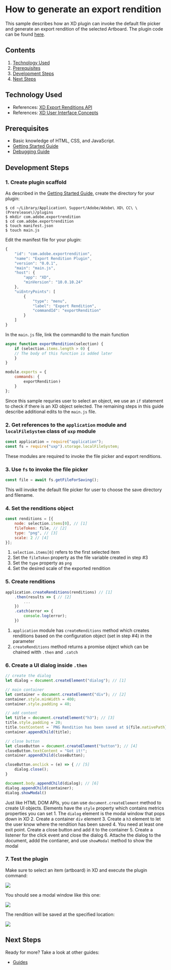 # How to generate an export rendition

This sample describes how an XD plugin can invoke the default file picker and generate an export rendition of the selected Artboard. The plugin code can be found [here](https://github.com/AdobeXD/Plugin-Guides/tree/master/Guides/how-to-generate-an-export-rendition-guide).

## Contents

1. [Technology Used](how-to-generate-an-export-rendition-guide.md#technology-used)
2. [Prerequisites](how-to-generate-an-export-rendition-guide.md#prerequisites)
3. [Development Steps](how-to-generate-an-export-rendition-guide.md#development-steps)
4. [Next Steps](how-to-generate-an-export-rendition-guide.md#next-steps)

## Technology Used

* References: [XD Export Renditions API](https://github.com/AdobeXD/Plugin-Guides/tree/2d9ccbfb0d863bea69dadcc420a962c539c46156/Guides/how-to-generate-an-export-rendition-guide/TBD/README.md)
* References: [XD User Interface Concepts](https://adobe-xd.gitbook.io/plugin-api-reference/user-interface/ui-concepts)

## Prerequisites

* Basic knowledge of HTML, CSS, and JavaScript.
* [Getting Started Guide](../getting-started/getting-started-guide.md)
* [Debugging Guide](https://github.com/AdobeXD/Plugin-Guides/tree/2d9ccbfb0d863bea69dadcc420a962c539c46156/Guides/debugging-guide/README.md)

## Development Steps

### 1. Create plugin scaffold

As described in the [Getting Started Guide](../getting-started/getting-started-guide.md), create the directory for your plugin:

```text
$ cd ~/Library/Application\ Support/Adobe/Adobe\ XD\ CC\ \(Prerelease\)/plugins
$ mkdir com.adobe.exportrendition
$ cd com.adobe.exportrendition
$ touch manifest.json
$ touch main.js
```

Edit the manifest file for your plugin:

```javascript
{
    "id": "com.adobe.exportrendition",
    "name": "Export Rendition Plugin",
    "version": "0.0.1",
    "main": "main.js",
    "host": {
        "app": "XD",
        "minVersion": "10.0.10.24"
    },
    "uiEntryPoints": [
        {
            "type": "menu",
            "label": "Export Rendition",
            "commandId": "exportRendition"
        }
    ]
}
```

In the `main.js` file, link the commandId to the main function

```javascript
async function exportRendition(selection) {
    if (selection.items.length > 0) {
    // The body of this function is added later
    }
}

module.exports = {
    commands: {
        exportRenditionㅏ
    }
};
```

Since this sample requries user to select an object, we use an `if` statement to check if there is an XD object selected. The remaining steps in this guide describe additional edits to the `main.js` file.

### 2.  Get references to the `application` module and `localFileSystem` class of `uxp` module

```javascript
const application = require("application");
const fs = require("uxp").storage.localFileSystem;
```

These modules are required to invoke the file picker and export renditions.

### 3. Use `fs` to invoke the file picker

```javascript
const file = await fs.getFileForSaving();
```

This will invoke the default file picker for user to choose the save directory and filename.

### 4. Set the renditions object

```javascript
const renditions = [{
    node: selection.items[0], // [1]
    fileToken: file, // [2]
    type: "png", // [3]
    scale: 2 // [4]
}];
```

1. `selection.items[0]` refers to the first selected item
2. Set the `fileToken` property as the file variable created in step \#3
3. Set the `type` property as `png`
4. Set the desired scale of the exported rendition

### 5. Create renditions

```javascript
application.createRenditions(renditions) // [1]
    .then(results => { // [2]
        ...
    })
    .catch(error => {
        console.log(error);
    })
```

1. `application` module has `createRenditions` method which creates renditions based on the configuration object \(set in step \#4\) in the parameter
2. `createRenditions` method returns a promise object which can be chained witth `.then` and `.catch`

### 6. Create a UI dialog inside `.then`

```javascript
// create the dialog
let dialog = document.createElement("dialog"); // [1]

// main container
let container = document.createElement("div"); // [2]
container.style.minWidth = 400;
container.style.padding = 40;

// add content
let title = document.createElement("h3"); // [3]
title.style.padding = 20;
title.textContent = `PNG Rendition has been saved at ${file.nativePath}`;
container.appendChild(title);

// close button
let closeButton = document.createElement("button"); // [4]
closeButton.textContent = "Got it!";
container.appendChild(closeButton);

closeButton.onclick = (e) => { // [5]
    dialog.close();
}

document.body.appendChild(dialog); // [6]
dialog.appendChild(container); 
dialog.showModal()
```

Just like HTML DOM APIs, you can use `document.createElement` method to create UI objects. Elements have the `style` property which contains metrics properties you can set 1. The `dialog` element is the modal window that pops down in XD 2. Create a container `div` element 3. Create a `h3` element to let the user know where the rendition has been saved 4. You need at least one exit point. Create a close button and add it to the container 5. Create a listener for the click event and close the dialog 6. Attache the dialog to the document, addd the contianer, and use `showModal` method to show the modal

### 7. Test the plugin

Make sure to select an item \(artboard\) in XD and execute the plugin command:

![](../.gitbook/assets/export-rendition-execute.png)

You should see a modal window like this one:

![](../.gitbook/assets/export-rendition-pick-file.png)

The rendition will be saved at the specified location:

![](../.gitbook/assets/export-rendition-complete.png)

## Next Steps

Ready for more? Take a look at other guides:

* [Guides](https://github.com/AdobeXD/Plugin-Guides/tree/2d9ccbfb0d863bea69dadcc420a962c539c46156/Guides/README.md)

